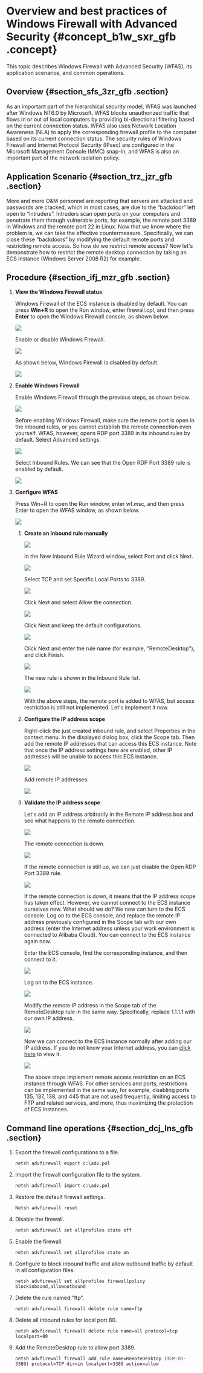 # Overview and best practices of Windows Firewall with Advanced Security {#concept_b1w_sxr_gfb .concept}

This topic describes Windows Firewall with Advanced Security \(WFAS\), its application scenarios, and common operations.

## Overview {#section_sfs_3zr_gfb .section}

As an important part of the hierarchical security model, WFAS was launched after Windows NT6.0 by Microsoft. WFAS blocks unauthorized traffic that flows in or out of local computers by providing bi-directional filtering based on the current connection status. WFAS also uses Network Location Awareness \(NLA\) to apply the corresponding firewall profile to the computer based on its current connection status. The security rules of Windows Firewall and Internet Protocol Security \(IPsec\) are configured in the Microsoft Management Console \(MMC\) snap-in, and WFAS is also an important part of the network isolation policy.

## Application Scenario {#section_trz_jzr_gfb .section}

More and more O&M personnel are reporting that servers are attacked and passwords are cracked, which in most cases, are due to the “backdoor” left open to “intruders”. Intruders scan open ports on your computers and penetrate them through vulnerable ports, for example, the remote port 3389 in Windows and the remote port 22 in Linux. Now that we know where the problem is, we can take the effective countermeasure. Specifically, we can close these “backdoors” by modifying the default remote ports and restricting remote access. So how do we restrict remote access? Now let's demonstrate how to restrict the remote desktop connection by taking an ECS instance \(Windows Server 2008 R2\) for example.

## Procedure {#section_ifj_mzr_gfb .section}

1.  **View the Windows Firewall status** 

    Windows Firewall of the ECS instance is disabled by default. You can press **Win+R** to open the Run window, enter firewall.cpl, and then press **Enter** to open the Windows Firewall console, as shown below.

    ![](http://static-aliyun-doc.oss-cn-hangzhou.aliyuncs.com/assets/img/9799/156013183712791_en-US.png)

    Enable or disable Windows Firewall.

    ![](http://static-aliyun-doc.oss-cn-hangzhou.aliyuncs.com/assets/img/9799/156013183712792_en-US.png)

    As shown below, Windows Firewall is disabled by default.

    ![](http://static-aliyun-doc.oss-cn-hangzhou.aliyuncs.com/assets/img/9799/156013183712793_en-US.png)

2.  **Enable Windows Firewall** 

    Enable Windows Firewall through the previous steps, as shown below.

    ![](http://static-aliyun-doc.oss-cn-hangzhou.aliyuncs.com/assets/img/9799/156013183712794_en-US.png)

    Before enabling Windows Firewall, make sure the remote port is open in the inbound rules, or you cannot establish the remote connection even yourself. WFAS, however, opens RDP port 3389 in its inbound rules by default. Select Advanced settings.

    ![](http://static-aliyun-doc.oss-cn-hangzhou.aliyuncs.com/assets/img/9799/156013183812795_en-US.png)

    Select Inbound Rules. We can see that the Open RDP Port 3389 rule is enabled by default.

    ![](http://static-aliyun-doc.oss-cn-hangzhou.aliyuncs.com/assets/img/9799/156013183812796_en-US.png)

3.  **Configure WFAS** 

    Press Win+R to open the Run window, enter wf.msc, and then press Enter to open the WFAS window, as shown below.

    ![](http://static-aliyun-doc.oss-cn-hangzhou.aliyuncs.com/assets/img/9799/156013183812797_en-US.png)

    1.  **Create an inbound rule manually**

        ![](http://static-aliyun-doc.oss-cn-hangzhou.aliyuncs.com/assets/img/9799/156013183812798_en-US.png)

        In the New Inbound Rule Wizard window, select Port and click Next.

        ![](http://static-aliyun-doc.oss-cn-hangzhou.aliyuncs.com/assets/img/9799/156013183812799_en-US.png)

        Select TCP and set Specific Local Ports to 3389.

        ![](http://static-aliyun-doc.oss-cn-hangzhou.aliyuncs.com/assets/img/9799/156013183812800_en-US.png)

        Click Next and select Allow the connection.

        ![](http://static-aliyun-doc.oss-cn-hangzhou.aliyuncs.com/assets/img/9799/156013183812801_en-US.png)

        Click Next and keep the default configurations.

        ![](http://static-aliyun-doc.oss-cn-hangzhou.aliyuncs.com/assets/img/9799/156013183812802_en-US.png)

        Click Next and enter the rule name \(for example, "RemoteDesktop"\), and click Finish.

        ![](http://static-aliyun-doc.oss-cn-hangzhou.aliyuncs.com/assets/img/9799/156013183812803_en-US.png)

        The new rule is shown in the Inbound Rule list.

        ![](images/12804_en-US_source.png)

        With the above steps, the remote port is added to WFAS, but access restriction is still not implemented. Let's implement it now.

    2.  **Configure the IP address scope** 

        Right-click the just created inbound rule, and select Properties in the context menu. In the displayed dialog box, click the Scope tab. Then add the remote IP addresses that can access this ECS instance. Note that once the IP address settings here are enabled, other IP addresses will be unable to access this ECS instance.

        ![](images/12805_en-US_source.png)

        Add remote IP addresses.

        ![](images/12806_en-US_source.png)

    3.  **Validate the IP address scope** 

        Let's add an IP address arbitrarily in the Remote IP address box and see what happens to the remote connection.

        ![](images/12807_en-US_source.png)

        The remote connection is down.

        ![](images/12808_en-US_source.png)

        If the remote connection is still up, we can just disable the Open RDP Port 3389 rule.

        ![](images/12809_en-US_source.png)

        If the remote connection is down, it means that the IP address scope has taken effect. However, we cannot connect to the ECS instance ourselves now. What should we do? We now can turn to the ECS console. Log on to the ECS console, and replace the remote IP address previously configured in the Scope tab with our own address \(enter the Internet address unless your work environment is connected to Alibaba Cloud\). You can connect to the ECS instance again now.

        Enter the ECS console, find the corresponding instance, and then connect to it.

        ![](images/12810_en-US_source.png)

        Log on to the ECS instance.

        ![](images/12811_en-US_source.png)

        Modify the remote IP address in the Scope tab of the RemoteDesktop rule in the same way. Specifically, replace 1.1.1.1 with our own IP address.

        ![](images/12812_en-US_source.png)

        Now we can connect to the ECS instance normally after adding our IP address. If you do not know your Internet address, you can [click here](http://ip.taobao.com/) to view it.

        ![](images/12813_en-US_source.png)

        The above steps implement remote access restriction on an ECS instance through WFAS. For other services and ports, restrictions can be implemented in the same way, for example, disabling ports 135, 137, 138, and 445 that are not used frequently, limiting access to FTP and related services, and more, thus maximizing the protection of ECS instances.


## Command line operations {#section_dcj_lns_gfb .section}

1.  Export the firewall configurations to a file.

    ``` {#codeblock_zc6_xu9_u4c}
    netsh advfirewall export c:\adv.pol
    ```

2.  Import the firewall configuration file to the system.

    ``` {#codeblock_i3o_7cq_zh7}
    netsh advfirewall import c:\adv.pol
    ```

3.  Restore the default firewall settings.

    ``` {#codeblock_g5i_6so_nsk}
    Netsh advfirewall reset
    ```

4.  Disable the firewall.

    ``` {#codeblock_4qi_ure_hbq}
    netsh advfirewall set allprofiles state off
    ```

5.  Enable the firewall.

    ``` {#codeblock_qxh_okq_1p0}
    netsh advfirewall set allprofiles state on
    ```

6.  Configure to block inbound traffic and allow outbound traffic by default in all configuration files.

    ``` {#codeblock_sq0_73u_hex}
    netsh advfirewall set allprofiles firewallpolicy blockinbound,allowoutbound
    ```

7.  Delete the rule named “ftp”.

    ``` {#codeblock_5ub_9u7_z07}
    netsh advfirewall firewall delete rule name=ftp
    ```

8.  Delete all inbound rules for local port 80.

    ``` {#codeblock_drz_zcv_glw}
    netsh advfirewall firewall delete rule name=all protocol=tcp localport=80
    ```

9.  Add the RemoteDesktop rule to allow port 3389.

    ``` {#codeblock_mio_gxu_oi5}
    netsh advfirewall firewall add rule name=RemoteDesktop (TCP-In-3389) protocol=TCP dir=in localport=3389 action=allow
    ```


